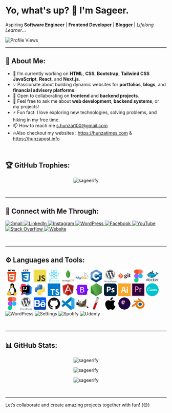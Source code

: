 <!-- README.md -->   
      
# Yo, what's up? 👋 I'm Sageer.

Aspiring **Software Engineer** | **Frontend Developer** | **Blogger** | *Lifelong Learner*...   
       
![Profile Views](https://komarev.com/ghpvc/?username=sageerify&label=Profile%20views&color=0e75b6&style=flat)  

---

## 🌟 About Me: 
- 🌱 I’m currently working on **HTML**, **CSS**, **Bootstrap**, **Tailwind CSS** **JavaScript**, **React**, and **Next.js**.  
- 💡 Passionate about building dynamic websites for **portfolios**, **blogs**, and **financial advisory platforms**.  
- 🤝 Open to collaborating on **frontend** and **backend projects**.  
- 💬 Feel free to ask me about **web development**, **backend systems**, or my projects!  
- ⚡ Fun fact: I love exploring new technologies, solving problems, and hiking in my free time.
- 📫 How to reach me s.hunzai100@gmail.com
- 🔥Also checkout my websites : https://hunzatimes.com & https://hunzapost.info
<br />

## 🏆 GitHub Trophies:  
<p align="center">  
  <img src="https://github-profile-trophy.vercel.app/?username=sageerify&theme=onedark&row=1&column=6" alt="sageerify" />  
</p>  

<br />

---

## 📨 Connect with Me Through:  
<p align="left">  

  <a href="mailto:s.hunzai100@gmail.com" target="_blank">  
    <img src="https://img.icons8.com/color/48/000000/gmail.png" alt="Gmail"/>  
  </a>  
  <a href="https://www.linkedin.com/in/%20sageer-ahmed-28b704321" target="_blank">  
    <img src="https://img.icons8.com/color/48/000000/linkedin.png" alt="LinkedIn"/>  
  </a>  
  <a href="https://instagram.com/sageerify" target="_blank">  
    <img src="https://img.icons8.com/color/48/000000/instagram-new.png" alt="Instagram"/>  
  </a>  
<a href="https://hunzatimes.com" target="_blank">  
    <img src="https://img.icons8.com/color/48/000000/wordpress.png" alt="WordPress"/>  
</a>
  <a href="https://www.facebook.com/profile.php?id=100084216848935&mibextid=ZbWKwL" target="_blank">  
    <img src="https://img.icons8.com/color/48/000000/facebook-new.png" alt="Facebook"/>  
  </a>  
  <a href="https://www.youtube.com/@sageerify10" target="_blank">  
    <img src="https://img.icons8.com/color/48/000000/youtube-play.png" alt="YouTube"/>  
  </a>  
  <a href="https://stackoverflow.com/users/28930309/sageer-ahmed" target="_blank">  
    <img src="https://img.icons8.com/color/48/000000/stackoverflow.png" alt="Stack Overflow"/>  
</a>
  <a href="https://hunzapost.info" target="_blank">  
    <img src="https://img.icons8.com/color/48/000000/domain.png" alt="Website"/>  
</a>
</p>  

<br />

---

## ⚙️ Languages and Tools:  
<p align="left">  
<img src="https://raw.githubusercontent.com/devicons/devicon/master/icons/html5/html5-original-wordmark.svg" alt="HTML5" width="40" height="40"/>  
  <img src="https://raw.githubusercontent.com/devicons/devicon/master/icons/css3/css3-original-wordmark.svg" alt="CSS3" width="40" height="40"/>  
  <img src="https://raw.githubusercontent.com/devicons/devicon/master/icons/javascript/javascript-original.svg" alt="JavaScript" width="40" height="40"/>  
  <img src="https://raw.githubusercontent.com/devicons/devicon/master/icons/react/react-original-wordmark.svg" alt="React" width="40" height="40"/>  
  <img src="https://raw.githubusercontent.com/devicons/devicon/master/icons/mongodb/mongodb-original-wordmark.svg" alt="MongoDB" width="40" height="40"/>  
  <img src="https://raw.githubusercontent.com/devicons/devicon/master/icons/mysql/mysql-original-wordmark.svg" alt="MySQL" width="40" height="40"/>  
  <img src="https://raw.githubusercontent.com/devicons/devicon/master/icons/cplusplus/cplusplus-original.svg" alt="C++" width="40" height="40"/>  
  <img src="https://raw.githubusercontent.com/devicons/devicon/master/icons/wordpress/wordpress-original.svg" alt="WordPress" width="40" height="40"/>  
  <img src="https://raw.githubusercontent.com/devicons/devicon/master/icons/git/git-original-wordmark.svg" alt="Git" width="40" height="40"/>  
  <img src="https://raw.githubusercontent.com/devicons/devicon/master/icons/figma/figma-original.svg" alt="Figma" width="40" height="40"/>  
  <img src="https://raw.githubusercontent.com/devicons/devicon/master/icons/docker/docker-original-wordmark.svg" alt="Docker" width="40" height="40"/>  
  <img src="https://raw.githubusercontent.com/devicons/devicon/master/icons/linux/linux-original.svg" alt="Linux" width="40" height="40"/>  
  <img src="https://raw.githubusercontent.com/devicons/devicon/master/icons/intellij/intellij-original.svg" alt="IntelliJ IDEA" width="40" height="40"/>  
  <img src="https://raw.githubusercontent.com/devicons/devicon/master/icons/python/python-original.svg" alt="Python" width="40" height="40"/>  
  <img src="https://raw.githubusercontent.com/devicons/devicon/master/icons/typescript/typescript-original.svg" alt="TypeScript" width="40" height="40"/>  
  <img src="https://raw.githubusercontent.com/devicons/devicon/master/icons/angularjs/angularjs-original.svg" alt="Angular" width="40" height="40"/>  
  <img src="https://raw.githubusercontent.com/devicons/devicon/master/icons/bootstrap/bootstrap-original.svg" alt="Bootstrap" width="40" height="40"/>  
  <img src="https://raw.githubusercontent.com/devicons/devicon/master/icons/nodejs/nodejs-original.svg" alt="Node.js" width="40" height="40"/>
  <img src="https://raw.githubusercontent.com/devicons/devicon/master/icons/photoshop/photoshop-plain.svg" alt="Adobe Photoshop" width="40" height="40"/>  
  <img src="https://raw.githubusercontent.com/devicons/devicon/master/icons/illustrator/illustrator-plain.svg" alt="Adobe Illustrator" width="40" height="40"/>  
  <img src="https://raw.githubusercontent.com/devicons/devicon/master/icons/premierepro/premierepro-original.svg" alt="Adobe Premiere Pro" width="40" height="40"/>  
  <img src="https://raw.githubusercontent.com/devicons/devicon/master/icons/canva/canva-original.svg" alt="Canva" width="40" height="40"/>  
  <img src="https://raw.githubusercontent.com/devicons/devicon/master/icons/figma/figma-original.svg" alt="Figma" width="40" height="40"/>  
  <img src="https://raw.githubusercontent.com/devicons/devicon/master/icons/wordpress/wordpress-original.svg" alt="WordPress" width="40" height="40"/>  
  <img src="https://raw.githubusercontent.com/devicons/devicon/master/icons/behance/behance-original.svg" alt="Behance" width="40" height="40"/>  
  <img src="https://raw.githubusercontent.com/devicons/devicon/master/icons/github/github-original.svg" alt="GitHub" width="40" height="40"/>  
  <img src="https://raw.githubusercontent.com/devicons/devicon/master/icons/vscode/vscode-original.svg" alt="VS Code" width="40" height="40"/>  
   
  <img src="https://raw.githubusercontent.com/devicons/devicon/master/icons/gimp/gimp-original.svg" alt="GIMP" width="40" height="40"/>  
    
    
  <img src="https://raw.githubusercontent.com/devicons/devicon/master/icons/jekyll/jekyll-original.svg" alt="Jekyll" width="40" height="40"/>    
  <img src="https://raw.githubusercontent.com/devicons/devicon/master/icons/apple/apple-original.svg" alt="Apple Creative Tools" width="40" height="40"/>  
  <img src="https://raw.githubusercontent.com/devicons/devicon/master/icons/aftereffects/aftereffects-original.svg" alt="Adobe After Effects" width="40" height="40"/>  
  <img src="https://raw.githubusercontent.com/devicons/devicon/master/icons/blender/blender-original.svg" alt="Blender" width="40" height="40"/>   
    <img src="https://img.icons8.com/color/48/000000/wordpress.png" alt="WordPress"/>  
   <img src="https://img.icons8.com/color/48/000000/settings.png" alt="Settings"/>
   <img src="https://img.icons8.com/fluency/48/000000/spotify.png" alt="Spotify"/>
   <img src="https://img.icons8.com/color/48/000000/udemy.png" alt="Udemy"/>
</p>  

<br />

---

## 📊 GitHub Stats:  
<p align="center">  
  <img src="https://github-readme-stats.vercel.app/api?username=sageerify&show_icons=true&locale=en&theme=radical" alt="sageerify" />  
</p>  
<p align="center">  
  <img src="https://github-readme-streak-stats.herokuapp.com/?user=sageerify&theme=radical" alt="sageerify" />  
</p>  
<p align="center">  
  <img src="https://github-readme-stats.vercel.app/api/top-langs?username=sageerify&show_icons=true&locale=en&layout=compact&theme=radical" alt="sageerify" />  
</p>  

<br />

---

Let’s collaborate and create amazing projects together with fun! {😊}


